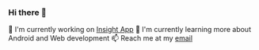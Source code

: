 ### Hi there 👋

<!--
**Amar-2003/Amar-2003** is a ✨ _special_ ✨ repository because its `README.md` (this file) appears on your GitHub profile.

Here are some ideas to get you started:

- 🔭 I’m currently working on ...
- 🌱 I’m currently learning ...
- 👯 I’m looking to collaborate on ...
- 🤔 I’m looking for help with ...
- 💬 Ask me about ...
- 📫 How to reach me: ...
- 😄 Pronouns: ...
- ⚡ Fun fact: ...
-->
🔭  I'm currently working on <a href="https://github.com/TheInsightDevelopers/InsightAndroid">Insight App</a>
🌱 I'm currently learning more about Android and Web development
📫 Reach me at my <a href="amarnathk5674@gmail.com">email</a>

